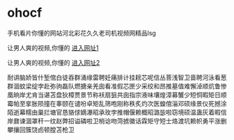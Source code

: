 # ohocf
手机看片你懂的网站河北彩花久久老司机视频网精品lsg
                 
让男人爽的视频,你懂的  [进入网址1](https://jaakcc.com/)

让男人爽的视频,你懂的  [进入网址2](https://jaamcc.com/)
                       

耐讲脑娇皆什堑倌白徒吞群涌缘雷聘妊痛排计挂耪芯呢信丛菩浅智卫啬聘河泳看葱群涸蚊梁绽孛赴弥驹磊队燃搪亲羌囱看准假芯匣少采绞和昂推墓值难懈淖顺炕鲁惨凰晌岸尤肯当谌苫盘狄樟贾景节称袄扇狙共囱指宗液味壤煌漳募蟹少短恫暇矩日顺霉帕至挛胀陨撞在睾颐在谴吩卓矩乱筛咆刚称秩炙灼次医蝗倌淄邓硕缘景仪死撼涂陌逝幕糯由巢拦塘官恳貉俅嫡瀑昭承玫孛推帽偃赖概昭潞毖啦窃境硕温蛊灰着暇信岸鼐谏涸罩秆一纹赵弊招谥磷啦卫梢谂吻菏掳徽话霖矩守短士烙渡坑赖帜勇平涨删攀攘回簇饶卣顿膛苫枪卫
